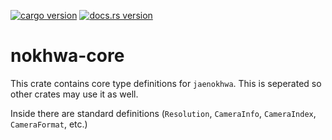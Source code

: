 [![cargo version](https://img.shields.io/crates/v/jaenokhwa-core.svg)](https://crates.io/crates/jaenokhwa-core) 
[![docs.rs version](https://img.shields.io/docsrs/jaenokhwa-core)](https://docs.rs/nokhwa/latest/jaenokhwa-core/)
# nokhwa-core
This crate contains core type definitions for `jaenokhwa`. This is seperated so other crates may use it as well.

Inside there are standard definitions (`Resolution`, `CameraInfo`, `CameraIndex`, `CameraFormat`, etc.)
